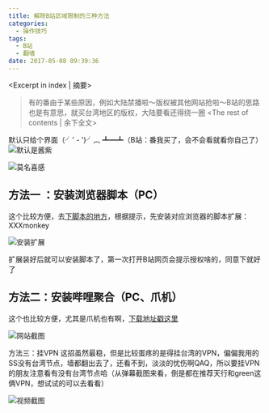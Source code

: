 ```yaml
---
title: 解除B站区域限制的三种方法
categories:
  - 操作技巧
tags:
  - B站
  - 翻墙
date: 2017-05-08 09:39:36
---
```


<Excerpt in index | 摘要> 
> 有的番由于某些原因，例如大陆禁播啦～版权被其他网站抢啦～B站的思路也是有意思，就买台湾地区的版权，大陆要看还得绕一圈<!-- more -->
<The rest of contents | 余下全文>

默认只给个界面（╯' - ')╯︵ ┻━┻（B站：番我买了，会不会看就看你自己了）
![默认是酱紫](http://upload-images.jianshu.io/upload_images/2756183-512512e8ed6cebe4.png?imageMogr2/auto-orient/strip%7CimageView2/2/w/1240)


![莫名喜感](http://upload-images.jianshu.io/upload_images/2756183-0390d871337b2f56.png?imageMogr2/auto-orient/strip%7CimageView2/2/w/1240)

## 方法一 ：安装浏览器脚本（PC）
这个比较方便，去[下脚本的地方](https://greasyfork.org/zh-CN/scripts/25718-解除b站区域限制)，根据提示，先安装对应浏览器的脚本扩展：XXXmonkey

![安装扩展](http://upload-images.jianshu.io/upload_images/2756183-d92c1714faf95e07.png?imageMogr2/auto-orient/strip%7CimageView2/2/w/1240)

扩展装好后就可以安装脚本了，第一次打开B站网页会提示授权啥的，同意下就好了

## 方法二：安装哔哩聚合（PC、爪机）
这个也比较方便，尤其是爪机也有啊，[下载地址戳这里](https://www.bili.info)

![网站截图](http://upload-images.jianshu.io/upload_images/2756183-a5a25faf382c03a8.png?imageMogr2/auto-orient/strip%7CimageView2/2/w/1240)

方法三：挂VPN
这招虽然最稳，但是比较蛋疼的是得挂台湾的VPN，偏偏我用的SS没有台湾节点，墙都翻出去了，还看不到，淡淡的忧伤啊QAQ，所以要挂VPN的朋友注意看有没有台湾节点哈（从弹幕截图来看，倒是都在推荐天行和green这俩VPN，想试试的可以去看看）

![视频截图](http://upload-images.jianshu.io/upload_images/2756183-52538cb938130b81.png?imageMogr2/auto-orient/strip%7CimageView2/2/w/1240)

